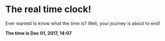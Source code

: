 # The real time clock!

Ever wanted to know what the time is? Well, your journey is about to end!

**The time is Dec 01, 2017, 14:07**